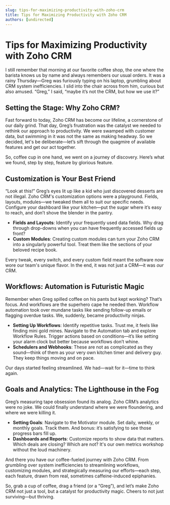 ```yaml
---
slug: tips-for-maximizing-productivity-with-zoho-crm
title: Tips for Maximizing Productivity with Zoho CRM
authors: [undirected]
---
```


# Tips for Maximizing Productivity with Zoho CRM

I still remember that morning at our favorite coffee shop, the one where the barista knows us by name and always remembers our usual orders. It was a rainy Thursday—Greg was furiously typing on his laptop, grumbling about CRM system inefficiencies. I slid into the chair across from him, curious but also amused. “Greg,” I said, “maybe it’s not the CRM, but how we use it?”

## Setting the Stage: Why Zoho CRM?

Fast forward to today, Zoho CRM has become our lifeline, a cornerstone of our daily grind. That day, Greg’s frustration was the catalyst we needed to rethink our approach to productivity. We were swamped with customer data, but swimming in it was not the same as making headway. So we decided, let's be deliberate—let’s sift through the quagmire of available features and get our act together.

So, coffee cup in one hand, we went on a journey of discovery. Here’s what we found, step by step, feature by glorious feature.

## Customization is Your Best Friend

“Look at this!” Greg’s eyes lit up like a kid who just discovered desserts are not illegal. Zoho CRM's customization options were a playground. Fields, layouts, modules—we tweaked them all to suit our specific needs. Configure your dashboard like your kitchen—put the sugar where it’s easy to reach, and don’t shove the blender in the pantry.

- **Fields and Layouts**: Identify your frequently used data fields. Why drag through drop-downs when you can have frequently accessed fields up front?
- **Custom Modules**: Creating custom modules can turn your Zoho CRM into a singularly powerful tool. Treat them like the sections of your beloved recipe book.

Every tweak, every switch, and every custom field meant the software now wore our team's unique flavor. In the end, it was not just a CRM—it was *our* CRM.

## Workflows: Automation is Futuristic Magic

Remember when Greg spilled coffee on his pants but kept working? That’s focus. And workflows are the superhero cape he needed then. Workflow automation took over mundane tasks like sending follow-up emails or flagging overdue tasks. We, suddenly, became productivity ninjas.

- **Setting Up Workflows**: Identify repetitive tasks. Trust me, it feels like finding mini gold mines. Navigate to the Automation tab and explore Workflow Rules. Trigger actions based on conditions—it’s like setting your alarm clock but better because workflows don’t whine.
- **Schedulers and Webhooks**: These are not as complicated as they sound—think of them as your very own kitchen timer and delivery guy. They keep things moving and on pace.

Our days started feeling streamlined. We had—wait for it—time to think again. 

## Goals and Analytics: The Lighthouse in the Fog

Greg’s measuring tape obsession found its analog. Zoho CRM’s analytics were no joke. We could finally understand where we were floundering, and where we were killing it.

- **Setting Goals**: Navigate to the Motivator module. Set daily, weekly, or monthly goals. Track them. And bonus: it’s satisfying to see those progress bars fill up.
- **Dashboards and Reports**: Customize reports to show data that matters. Which deals are closing? Which are not? It's our own metrics workshop without the loud machinery.

And there you have our coffee-fueled journey with Zoho CRM. From grumbling over system inefficiencies to streamlining workflows, customizing modules, and strategically measuring our efforts—each step, each feature, drawn from real, sometimes caffeine-induced epiphanies. 

So, grab a cup of coffee, drag a friend (or a “Greg”), and let’s make Zoho CRM not just a tool, but a catalyst for productivity magic. Cheers to not just surviving—but thriving.